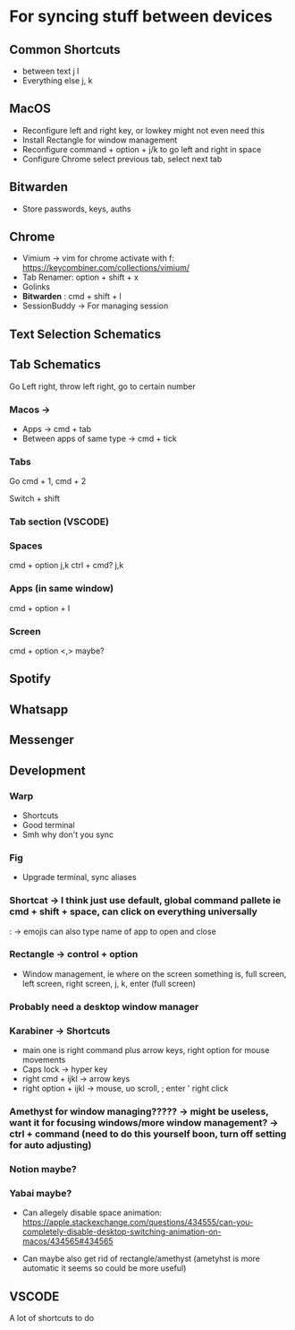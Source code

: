 # For syncing stuff between devices


## Common Shortcuts
- between text j l
- Everything else j, k

## MacOS
- Reconfigure left and right key, or lowkey might not even need this
- Install Rectangle for window management
- Reconfigure command + option + j/k to go left and right in space
- Configure Chrome select previous tab, select next tab

## Bitwarden
- Store passwords, keys, auths

## Chrome
- Vimium -> vim for chrome activate with f: https://keycombiner.com/collections/vimium/ 
- Tab Renamer: option + shift + x
- Golinks
- **Bitwarden** : cmd + shift + l 
- SessionBuddy -> For managing session


## Text Selection Schematics

## Tab Schematics
Go Left right, throw left right, go to certain number

### Macos -> 
- Apps -> cmd + tab
- Between apps of same type -> cmd + tick

### Tabs
Go
cmd + 1, cmd + 2

Switch + shift


### Tab section (VSCODE)


### Spaces
cmd + option j,k
ctrl + cmd? j,k


### Apps (in same window)
cmd + option + l

### Screen
cmd + option <,> maybe?


## Spotify
## Whatsapp
## Messenger

## Development

### Warp
- Shortcuts
- Good terminal
- Smh why don't you sync

### Fig
- Upgrade terminal, sync aliases

### Shortcat -> I think just use default, global command pallete ie cmd + shift + space, can click on everything universally
: -> emojis
can also type name of app to open and close


### Rectangle -> control + option
- Window management, ie where on the screen something is, full screen, left screen, right screen,
j, k, enter (full screen)

### Probably need a desktop window manager


### Karabiner -> Shortcuts
- main one is right command plus arrow keys, right option for mouse movements
- Caps lock -> hyper key
- right cmd + ijkl -> arrow keys
- right option + ijkl -> mouse, uo scroll, ; enter ' right click


### Amethyst for window managing????? -> might be useless, want it for focusing windows/more window management? -> ctrl + command (need to do this yourself boon, turn off setting for auto adjusting)

### Notion maybe?

### Yabai maybe?
- Can allegely disable space animation: https://apple.stackexchange.com/questions/434555/can-you-completely-disable-desktop-switching-animation-on-macos/434565#434565

- Can maybe also get rid of rectangle/amethyst (ametyhst is more automatic it seems so could be more useful)
## VSCODE
A lot of shortcuts to do
